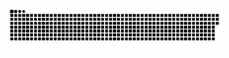 <picture>
  <source media="(prefers-color-scheme: dark)" src="https://raw.githubusercontent.com/eebbuunn/eebbuunn/output/github-contribution-grid-snake-dark.svg">
  <source media="(prefers-color-scheme: light)" src="https://raw.githubusercontent.com/eebbuunn/eebbuunn/output/github-contribution-grid-snake.svg">
  <img alt="github contribution grid snake animation" src="https://raw.githubusercontent.com/eebbuunn/eebbuunn/output/github-contribution-grid-snake.svg">
</picture>
